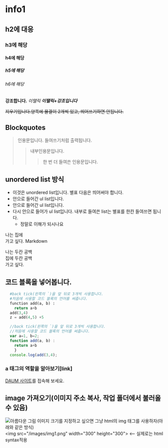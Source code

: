 # info1
## h2에 대응
### h3에 해당
#### h4에 해당
##### h5에 해당
###### h6에 해당

**강조합니다.**
*이탤릭*
***이탤릭+강조입니다***

~~지우기입니다.양쪽에 물결이 2개씩 있고, 
띄어쓰기하면 안됩니다.~~

## Blockquotes
>인용문입니다. 들여쓰기처럼 출력됩니다.
>> 내부인용문입니다. 
>>> 한 번 더 들여쓴 인용문입니다.
## unordered list 방식
* 이것은 unordered list입니다. 별표 다음은 띄어써야 합니다.
 * 안으로 들어간 ul list입니다.
 * 안으로 들어간 ul list입니다.
  * 다시 안으로 들어가 ul list입니다. 내부로 들여쓴 list는 별표를 한칸 들여쓰면 됩니다.
    * 정말로 이해가 되시나요
    
나는
집에<br>
가고 싶다. Markdown

나는 두칸 공백  
집에 두칸 공백  
가고 싶다.

## 코드 블록을 넣어봅니다.
``` python
  #back tick(왼쪽의 `)을 앞 뒤로 3개씩 사용합니다.
  #처음에 사용할 코드 블록의 언어를 써줍니다.
  function add(a, b) :
    return a+b
  add(3,4)
  z = add(4,5) +5
```
``` javascript
  //back tick(왼쪽의 `)을 앞 뒤로 3개씩 사용합니다.
  //처음에 사용할 코드 블록의 언어를 써줍니다.
  var a=1, b=2;
  function add(a, b) :
    return a+b
    }
  console.log(add(3,4);
```
### a 태그의 역할을 알아보기[link]
[DAUM 사이트]("http://www.daum.net")를 접속해 보세요.  

## image 가져오기(이미지 주소 복사, 작업 폴더에서 불러올 수 있음)
![아름다운 그림](https://cdn.pixabay.com/photo/2015/04/23/22/00/tree-736885_960_720.jpg)
이미지 크기를 지정하고 싶으면 그냥 html의 img 태그를 사용하자(아래와 같은 방식)  
&lt;img src="/images/img1.png" width="300" height="300"&gt; <-- 실제로는 html syntax적용
